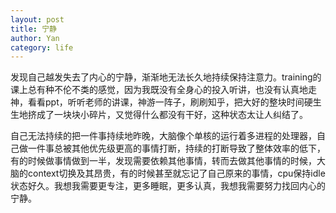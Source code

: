 ```yaml
---
layout: post
title: 宁静 
author: Yan
category: life
---
```


发现自己越发失去了内心的宁静，渐渐地无法长久地持续保持注意力。training的课上总有种不伦不类的感觉，因为我既没有全身心的投入听讲，也没有认真地走神，看看ppt，听听老师的讲课，神游一阵子，刷刷知乎，把大好的整块时间硬生生地挤成了一块块小碎片，又觉得什么都没有干好，这种状态太让人纠结了。

自己无法持续的把一件事持续地昨晚，大脑像个单核的运行着多进程的处理器，自己做一件事总被其他优先级更高的事情打断，持续的打断导致了整体效率的低下，有的时候做事情做到一半，发现需要依赖其他事情，转而去做其他事情的时候，大脑的context切换及其昂贵，有的时候甚至就忘记了自己原来的事情，cpu保持idle状态好久。我想我需要更专注，更多睡眠，更多认真，我想我需要努力找回内心的宁静。